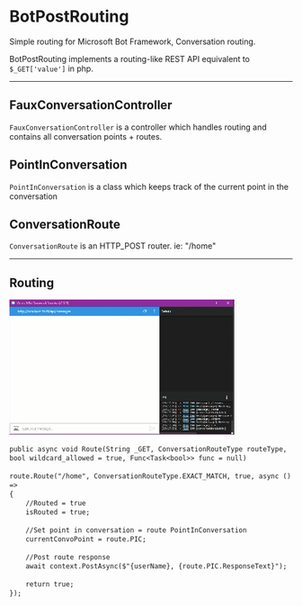 # BotPostRouting
Simple routing for Microsoft Bot Framework, Conversation routing.

BotPostRouting implements a routing-like REST API equivalent to `$_GET['value']` in php.

---

## FauxConversationController

`FauxConversationController` is a controller which handles routing and contains all conversation points + routes.

## PointInConversation

`PointInConversation` is a class which keeps track of the current point in the conversation

## ConversationRoute

`ConversationRoute` is an HTTP_POST router. ie: "/home"


---

## Routing

![Screenshot](https://raw.githubusercontent.com/Chaotica-IOChat/BotPostRouting/master/BotPostRouting/bot-route.gif)

    public async void Route(String _GET, ConversationRouteType routeType, bool wildcard_allowed = true, Func<Task<bool>> func = null)

    route.Route("/home", ConversationRouteType.EXACT_MATCH, true, async () =>
    {
        //Routed = true
        isRouted = true;

        //Set point in conversation = route PointInConversation
        currentConvoPoint = route.PIC;

        //Post route response
        await context.PostAsync($"{userName}, {route.PIC.ResponseText}");

        return true;
    });
    
    
